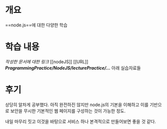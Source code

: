 # 개요
==node.js==에 대한 다양한 학습

# 학습 내용
*작성한 문서에 대한 링크*
[[nodeJS]]
[[URL]]
***PragrammingPractice/NodeJS/lecturePractice/...*** 아래 실습자료들

# 후기
상당히 알차게 공부했다. 아직 완전하진 않지만 node.js의 기본을 이해하고 이를 기반으로 보안을 무시한 기본적인 웹 페이지를 구성하는 것이 가능한 정도.

내일 마무리 짓고 이것을 바탕으로 서비스 하나 본격적으로 만들어보면 좋을 것 같다.